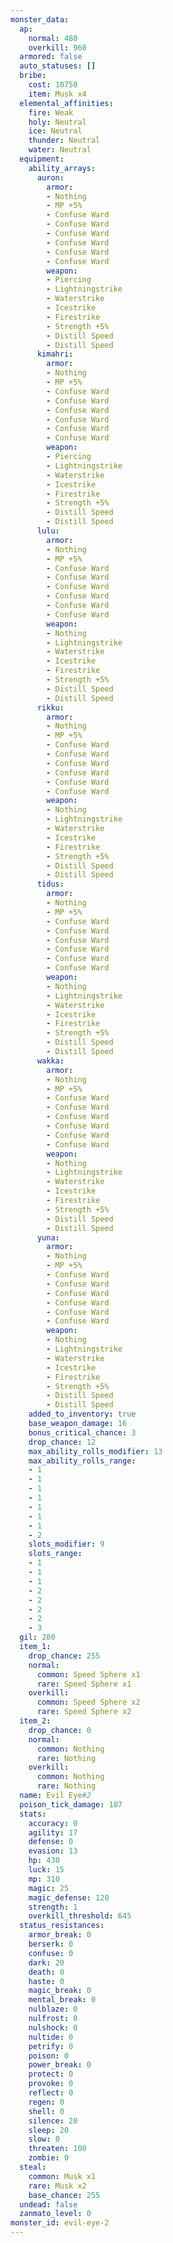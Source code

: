 ```yaml
---
monster_data:
  ap:
    normal: 480
    overkill: 960
  armored: false
  auto_statuses: []
  bribe:
    cost: 10750
    item: Musk x4
  elemental_affinities:
    fire: Weak
    holy: Neutral
    ice: Neutral
    thunder: Neutral
    water: Neutral
  equipment:
    ability_arrays:
      auron:
        armor:
        - Nothing
        - MP +5%
        - Confuse Ward
        - Confuse Ward
        - Confuse Ward
        - Confuse Ward
        - Confuse Ward
        - Confuse Ward
        weapon:
        - Piercing
        - Lightningstrike
        - Waterstrike
        - Icestrike
        - Firestrike
        - Strength +5%
        - Distill Speed
        - Distill Speed
      kimahri:
        armor:
        - Nothing
        - MP +5%
        - Confuse Ward
        - Confuse Ward
        - Confuse Ward
        - Confuse Ward
        - Confuse Ward
        - Confuse Ward
        weapon:
        - Piercing
        - Lightningstrike
        - Waterstrike
        - Icestrike
        - Firestrike
        - Strength +5%
        - Distill Speed
        - Distill Speed
      lulu:
        armor:
        - Nothing
        - MP +5%
        - Confuse Ward
        - Confuse Ward
        - Confuse Ward
        - Confuse Ward
        - Confuse Ward
        - Confuse Ward
        weapon:
        - Nothing
        - Lightningstrike
        - Waterstrike
        - Icestrike
        - Firestrike
        - Strength +5%
        - Distill Speed
        - Distill Speed
      rikku:
        armor:
        - Nothing
        - MP +5%
        - Confuse Ward
        - Confuse Ward
        - Confuse Ward
        - Confuse Ward
        - Confuse Ward
        - Confuse Ward
        weapon:
        - Nothing
        - Lightningstrike
        - Waterstrike
        - Icestrike
        - Firestrike
        - Strength +5%
        - Distill Speed
        - Distill Speed
      tidus:
        armor:
        - Nothing
        - MP +5%
        - Confuse Ward
        - Confuse Ward
        - Confuse Ward
        - Confuse Ward
        - Confuse Ward
        - Confuse Ward
        weapon:
        - Nothing
        - Lightningstrike
        - Waterstrike
        - Icestrike
        - Firestrike
        - Strength +5%
        - Distill Speed
        - Distill Speed
      wakka:
        armor:
        - Nothing
        - MP +5%
        - Confuse Ward
        - Confuse Ward
        - Confuse Ward
        - Confuse Ward
        - Confuse Ward
        - Confuse Ward
        weapon:
        - Nothing
        - Lightningstrike
        - Waterstrike
        - Icestrike
        - Firestrike
        - Strength +5%
        - Distill Speed
        - Distill Speed
      yuna:
        armor:
        - Nothing
        - MP +5%
        - Confuse Ward
        - Confuse Ward
        - Confuse Ward
        - Confuse Ward
        - Confuse Ward
        - Confuse Ward
        weapon:
        - Nothing
        - Lightningstrike
        - Waterstrike
        - Icestrike
        - Firestrike
        - Strength +5%
        - Distill Speed
        - Distill Speed
    added_to_inventory: true
    base_weapon_damage: 16
    bonus_critical_chance: 3
    drop_chance: 12
    max_ability_rolls_modifier: 13
    max_ability_rolls_range:
    - 1
    - 1
    - 1
    - 1
    - 1
    - 1
    - 1
    - 2
    slots_modifier: 9
    slots_range:
    - 1
    - 1
    - 1
    - 2
    - 2
    - 2
    - 2
    - 3
  gil: 280
  item_1:
    drop_chance: 255
    normal:
      common: Speed Sphere x1
      rare: Speed Sphere x1
    overkill:
      common: Speed Sphere x2
      rare: Speed Sphere x2
  item_2:
    drop_chance: 0
    normal:
      common: Nothing
      rare: Nothing
    overkill:
      common: Nothing
      rare: Nothing
  name: Evil Eye#2
  poison_tick_damage: 107
  stats:
    accuracy: 0
    agility: 17
    defense: 0
    evasion: 13
    hp: 430
    luck: 15
    mp: 310
    magic: 25
    magic_defense: 120
    strength: 1
    overkill_threshold: 645
  status_resistances:
    armor_break: 0
    berserk: 0
    confuse: 0
    dark: 20
    death: 0
    haste: 0
    magic_break: 0
    mental_break: 0
    nulblaze: 0
    nulfrost: 0
    nulshock: 0
    nultide: 0
    petrify: 0
    poison: 0
    power_break: 0
    protect: 0
    provoke: 0
    reflect: 0
    regen: 0
    shell: 0
    silence: 20
    sleep: 20
    slow: 0
    threaten: 100
    zombie: 0
  steal:
    common: Musk x1
    rare: Musk x2
    base_chance: 255
  undead: false
  zanmato_level: 0
monster_id: evil-eye-2
---
```

